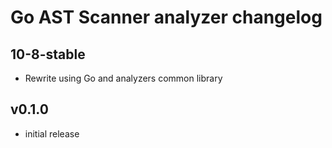 # Go AST Scanner analyzer changelog

## 10-8-stable
- Rewrite using Go and analyzers common library

## v0.1.0
- initial release
